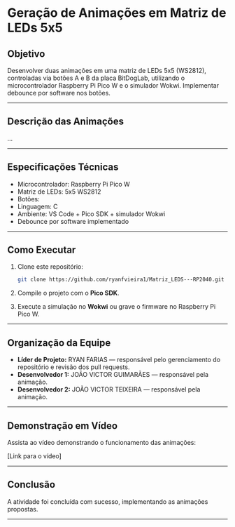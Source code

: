 # Geração de Animações em Matriz de LEDs 5x5

## Objetivo
Desenvolver duas animações em uma matriz de LEDs 5x5 (WS2812), controladas via botões A e B da placa BitDogLab, utilizando o microcontrolador Raspberry Pi Pico W e o simulador Wokwi. Implementar debounce por software nos botões.

---

## Descrição das Animações
...


---

## Especificações Técnicas
- Microcontrolador: Raspberry Pi Pico W
- Matriz de LEDs: 5x5 WS2812
- Botões: 
- Linguagem: C
- Ambiente: VS Code + Pico SDK + simulador Wokwi
- Debounce por software implementado

---

## Como Executar
1. Clone este repositório:
    ```bash
    git clone https://github.com/ryanfvieira1/Matriz_LEDS---RP2040.git
    ```

2. Compile o projeto com o **Pico SDK**.
3. Execute a simulação no **Wokwi** ou grave o firmware no Raspberry Pi Pico W.

---

## Organização da Equipe
- **Líder de Projeto:** RYAN FARIAS — responsável pelo gerenciamento do repositório e revisão dos pull requests.
- **Desenvolvedor 1:** JOÃO VICTOR GUIMARÃES — responsável pela animação.
- **Desenvolvedor 2:** JOÃO VICTOR TEIXEIRA — responsável pela animação.

---

## Demonstração em Vídeo
Assista ao vídeo demonstrando o funcionamento das animações:

 [Link para o vídeo]

---

## Conclusão
A atividade foi concluída com sucesso, implementando as animações propostas.

---
